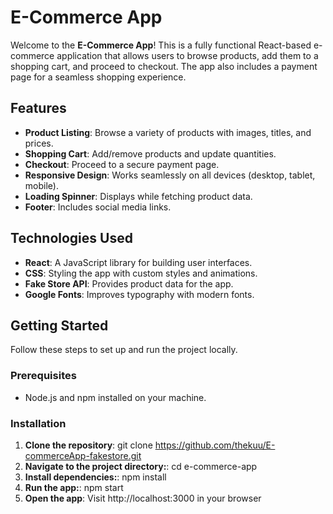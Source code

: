 # E-Commerce App

Welcome to the **E-Commerce App**! This is a fully functional React-based e-commerce application that allows users to browse products, add them to a shopping cart, and proceed to checkout. The app also includes a payment page for a seamless shopping experience.

## Features

- **Product Listing**: Browse a variety of products with images, titles, and prices.
- **Shopping Cart**: Add/remove products and update quantities.
- **Checkout**: Proceed to a secure payment page.
- **Responsive Design**: Works seamlessly on all devices (desktop, tablet, mobile).
- **Loading Spinner**: Displays while fetching product data.
- **Footer**: Includes social media links.

## Technologies Used

- **React**: A JavaScript library for building user interfaces.
- **CSS**: Styling the app with custom styles and animations.
- **Fake Store API**: Provides product data for the app.
- **Google Fonts**: Improves typography with modern fonts.

## Getting Started

Follow these steps to set up and run the project locally.

### Prerequisites

- Node.js and npm installed on your machine.

### Installation

1. **Clone the repository**:
   git clone https://github.com/thekuu/E-commerceApp-fakestore.git
2. **Navigate to the project directory:**:
  cd e-commerce-app
3. **Install dependencies:**:
  npm install
4. **Run the app:**:
   npm start
5. **Open the app**:
  Visit http://localhost:3000 in your browser
